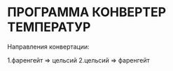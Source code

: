 # ПРОГРАММА КОНВЕРТЕР ТЕМПЕРАТУР

Направления конвертации:

1.фаренгейт => цельсий
2.цельсий => фаренгейт
